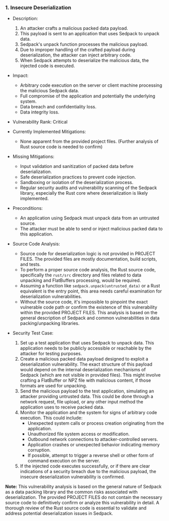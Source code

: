 ### 1. Insecure Deserialization

* Description:
    1. An attacker crafts a malicious packed data payload.
    2. This payload is sent to an application that uses Sedpack to unpack data.
    3. Sedpack's unpack function processes the malicious payload.
    4. Due to improper handling of the crafted payload during deserialization, the attacker can inject arbitrary code.
    5. When Sedpack attempts to deserialize the malicious data, the injected code is executed.

* Impact:
    - Arbitrary code execution on the server or client machine processing the malicious Sedpack data.
    - Full compromise of the application and potentially the underlying system.
    - Data breach and confidentiality loss.
    - Data integrity loss.

* Vulnerability Rank: Critical

* Currently Implemented Mitigations:
    - None apparent from the provided project files. (Further analysis of Rust source code is needed to confirm)

* Missing Mitigations:
    - Input validation and sanitization of packed data before deserialization.
    - Safe deserialization practices to prevent code injection.
    - Sandboxing or isolation of the deserialization process.
    - Regular security audits and vulnerability scanning of the Sedpack library, especially the Rust core where deserialization is likely implemented.

* Preconditions:
    - An application using Sedpack must unpack data from an untrusted source.
    - The attacker must be able to send or inject malicious packed data to this application.

* Source Code Analysis:
    - Source code for deserialization logic is not provided in PROJECT FILES. The provided files are mostly documentation, build scripts, and tests.
    - To perform a proper source code analysis, the Rust source code, specifically the `rust/src` directory and files related to data unpacking and FlatBuffers processing, would be required.
    - Assuming a function like `sedpack.unpack(untrusted_data)` or a Rust equivalent is the entry point, this area needs careful examination for deserialization vulnerabilities.
    - Without the source code, it's impossible to pinpoint the exact vulnerable code path or confirm the existence of this vulnerability within the provided PROJECT FILES. This analysis is based on the general description of Sedpack and common vulnerabilities in data packing/unpacking libraries.

* Security Test Case:
    1. Set up a test application that uses Sedpack to unpack data. This application needs to be publicly accessible or reachable by the attacker for testing purposes.
    2. Create a malicious packed data payload designed to exploit a deserialization vulnerability. The exact structure of this payload would depend on the internal deserialization mechanisms of Sedpack (which are not visible in provided files). This might involve crafting a FlatBuffer or NPZ file with malicious content, if those formats are used for unpacking.
    3. Send the malicious payload to the test application, simulating an attacker providing untrusted data. This could be done through a network request, file upload, or any other input method the application uses to receive packed data.
    4. Monitor the application and the system for signs of arbitrary code execution. This could include:
        - Unexpected system calls or process creation originating from the application.
        - Unauthorized file system access or modification.
        - Outbound network connections to attacker-controlled servers.
        - Application crashes or unexpected behavior indicating memory corruption.
        - If possible, attempt to trigger a reverse shell or other form of command execution on the server.
    5. If the injected code executes successfully, or if there are clear indications of a security breach due to the malicious payload, the insecure deserialization vulnerability is confirmed.

**Note:** This vulnerability analysis is based on the general nature of Sedpack as a data packing library and the common risks associated with deserialization. The provided PROJECT FILES do not contain the necessary source code to definitively confirm or analyze this vulnerability in detail. A thorough review of the Rust source code is essential to validate and address potential deserialization issues in Sedpack.